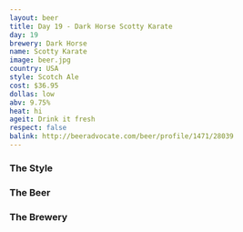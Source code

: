 ```yaml
---
layout: beer
title: Day 19 - Dark Horse Scotty Karate
day: 19
brewery: Dark Horse
name: Scotty Karate
image: beer.jpg
country: USA
style: Scotch Ale
cost: $36.95
dollas: low
abv: 9.75%
heat: hi
ageit: Drink it fresh
respect: false
balink: http://beeradvocate.com/beer/profile/1471/28039
---
```


### The Style

### The Beer

### The Brewery

